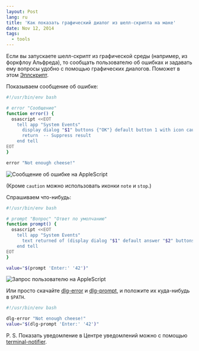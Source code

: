 ```yaml
---
layout: Post
lang: ru
title: 'Как показать графический диалог из шелл-скрипта на маке'
date: Nov 12, 2014
tags:
  - tools
---
```


Если вы запускаете шелл-скрипт из графической среды (например, из форкфлоу Альфреда), то сообщать пользователю об ошибках и задавать ему вопросы удобно с помощью графических диалогов. Поможет в этом [Эплскрипт](https://developer.apple.com/library/mac/documentation/AppleScript/Conceptual/AppleScriptLangGuide/reference/ASLR_cmds.html#//apple_ref/doc/uid/TP40000983-CH216-SW12).

Показываем сообщение об ошибке:

```bash
#!/usr/bin/env bash

# error "Сообщение"
function error() {
  osascript <<EOT
    tell app "System Events"
      display dialog "$1" buttons {"OK"} default button 1 with icon caution with title "$(basename $0)"
      return  -- Suppress result
    end tell
EOT
}

error "Not enough cheese!"
```

![Сообщение об ошибке на AppleScript](/images/mac__shell_dialog_error.png)

(Кроме `caution` можно использовать иконки `note` и `stop`.)

Спрашиваем что-нибудь:

```bash
#!/usr/bin/env bash

# prompt "Вопрос" "Ответ по умолчанию"
function prompt() {
  osascript <<EOT
    tell app "System Events"
      text returned of (display dialog "$1" default answer "$2" buttons {"OK"} default button 1 with title "$(basename $0)")
    end tell
EOT
}

value="$(prompt 'Enter:' '42')"
```

![Запрос пользователю на AppleScript](/images/mac__shell_dialog_prompt.png)

Или просто скачайте [dlg-error](https://github.com/sapegin/dotfiles/blob/master/bin/dlg-error) и [dlg-prompt](https://github.com/sapegin/dotfiles/blob/master/bin/dlg-prompt), и положите их куда-нибудь в `$PATH`.

```bash
#!/usr/bin/env bash

dlg-error "Not enough cheese!"
value="$(dlg-prompt 'Enter:' '42')"
```

P. S. Показать уведомление в Центре уведомлений можно с помощью [terminal-notifier](https://github.com/alloy/terminal-notifier).
